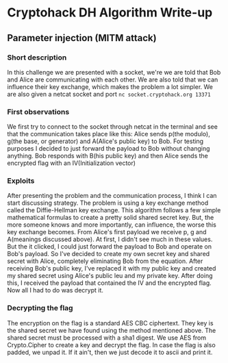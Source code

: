 # Cryptohack DH Algorithm Write-up
## Parameter injection (MITM attack)
### Short description
In this challenge we are presented with a socket, we're we are told that Bob and Alice are communicating with each other. We are also told that we can influence their key exchange, which makes the problem a lot simpler. We are also given a netcat socket and port ```nc socket.cryptohack.org 13371``` 
### First observations
We first try to connect to the socket through netcat in the terminal and see that the communication takes place like this: Alice sends p(the modulo), g(the base, or generator) and A(Alice's public key) to Bob. For testing purposes I decided to just forward the payload to Bob without changing anything. Bob responds with B(his public key) and then Alice sends the encrypted flag with an IV(Initialization vector)
### Exploits
After presenting the problem and the communication process, I think I can start discussing strategy. The problem is using a key exchange method called the Diffie-Hellman key exchange. This algorithm follows a few simple mathematical formulas to create a pretty solid shared secret key. But, the more someone knows and more importantly, can influence, the worse this key exchange becomes. From Alice's first payload we receive p, g and A(meanings discussed above). At first, I didn't see much in these values. But the it clicked, I could just forward the payload to Bob and operate on Bob's payload. So I've decided to create my own secret key and shared secret with Alice, completely eliminating Bob from the equation. After receiving Bob's public key, I've replaced it with my public key and created my shared secret using Alice's public leu and my private key. After doing this, I received the payload that contained the IV and the encrypted flag. Now all I had to do was decrypt it.
### Decrypting the flag
The encryption on the flag is a standard AES CBC ciphertext. They key is the shared secret we have found using the method mentioned above. The shared secret must be processed with a sha1 digest. We use AES from Crypto.Cipher to create a key and decrypt the flag. In case the flag is also padded, we unpad it. If it ain't, then we just decode it to ascii and print it.